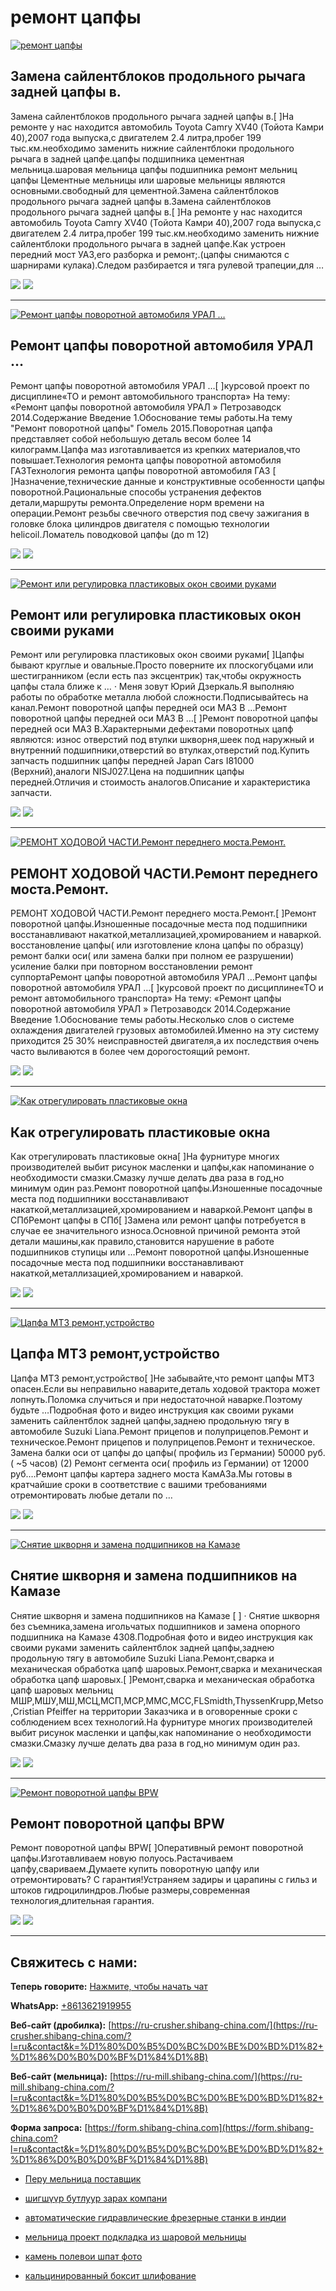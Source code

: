 # ремонт цапфы

<a href="https://swt.shibang-china.com/?l=ru&img&k=%D1%80%D0%B5%D0%BC%D0%BE%D0%BD%D1%82+%D1%86%D0%B0%D0%BF%D1%84%D1%8B" target="_blank">![ремонт цапфы](http://static.shibang-china.com/all-800x300/1491.jpg)</a>

## Замена сайлентблоков продольного рычага задней цапфы в.
Замена сайлентблоков продольного рычага задней цапфы в.[ ]На ремонте у нас находится автомобиль Toyota Camry XV40 (Тойота Камри 40),2007 года выпуска,с двигателем 2.4 литра,пробег 199 тыс.км.необходимо заменить нижние сайлентблоки продольного рычага в задней цапфе.цапфы подшипника цементная мельница.шаровая мельница цапфы подшипника ремонт мельниц цапфы Цементные мельницы или шаровые мельницы являются основными.свободный для цементной.Замена сайлентблоков продольного рычага задней цапфы в.Замена сайлентблоков продольного рычага задней цапфы в.[ ]На ремонте у нас находится автомобиль Toyota Camry XV40 (Тойота Камри 40),2007 года выпуска,с двигателем 2.4 литра,пробег 199 тыс.км.необходимо заменить нижние сайлентблоки продольного рычага в задней цапфе.Как устроен передний мост УАЗ,его разборка и ремонт;.(цапфы снимаются с шарнирами кулака).Следом разбирается и тяга рулевой трапеции,для …


<a href="https://whatsapp.shibangsoft.com/WhatsApp.php" target="_blank" title="WhatsApp">![](http://static.shibang-china.com/icon/whatsapp.png)</a> <a href="https://swt.shibang-china.com/?l=ru&icon&k=%D1%80%D0%B5%D0%BC%D0%BE%D0%BD%D1%82+%D1%86%D0%B0%D0%BF%D1%84%D1%8B" target="_blank">![](http://static.shibang-china.com/icon/chat-ru.png)</a>

---

<a href="https://swt.shibang-china.com/?l=ru&img&k=%D1%80%D0%B5%D0%BC%D0%BE%D0%BD%D1%82+%D1%86%D0%B0%D0%BF%D1%84%D1%8B" target="_blank">![Ремонт цапфы поворотной автомобиля УРАЛ …](http://static.shibang-china.com/all-800x300/897.jpg)</a>

## Ремонт цапфы поворотной автомобиля УРАЛ …
Ремонт цапфы поворотной автомобиля УРАЛ …[ ]курсовой проект по дисциплине&#171;ТО и ремонт автомобильного транспорта&#187; На тему: &#171;Ремонт цапфы поворотной автомобиля УРАЛ &#187; Петрозаводск 2014.Содержание Введение 1.Обоснование темы работы.На тему &quot;Ремонт поворотной цапфы&quot; Гомель 2015.Поворотная цапфа представляет собой небольшую деталь весом более 14 килограмм.Цапфа маз изготавливается из крепких материалов,что повышает.Технология ремонта цапфы поворотной автомобиля ГАЗТехнология ремонта цапфы поворотной автомобиля ГАЗ [ ]Назначение,технические данные и конструктивные особенности цапфы поворотной.Рациональные способы устранения дефектов детали,маршруты ремонта.Определение норм времени на операции.Ремонт резьбы свечного отверстия под свечу зажигания в головке блока цилиндров двигателя с помощью технологии helicoil.Ломатель поводковой цапфы (до m 12)


<a href="https://whatsapp.shibangsoft.com/WhatsApp.php" target="_blank" title="WhatsApp">![](http://static.shibang-china.com/icon/whatsapp.png)</a> <a href="https://swt.shibang-china.com/?l=ru&icon&k=%D1%80%D0%B5%D0%BC%D0%BE%D0%BD%D1%82+%D1%86%D0%B0%D0%BF%D1%84%D1%8B" target="_blank">![](http://static.shibang-china.com/icon/chat-ru.png)</a>

---

<a href="https://swt.shibang-china.com/?l=ru&img&k=%D1%80%D0%B5%D0%BC%D0%BE%D0%BD%D1%82+%D1%86%D0%B0%D0%BF%D1%84%D1%8B" target="_blank">![Ремонт или регулировка пластиковых окон своими руками](http://static.shibang-china.com/all-800x300/84.jpg)</a>

## Ремонт или регулировка пластиковых окон своими руками
Ремонт или регулировка пластиковых окон своими руками[ ]Цапфы бывают круглые и овальные.Просто поверните их плоскогубцами или шестигранником (если есть паз эксцентрик) так,чтобы окружность цапфы стала ближе к …&nbsp;&#0183;&#32;Меня зовут Юрий Дзеркаль.Я выполняю работы по обработке металла любой сложности.Подписывайтесь на канал.Ремонт поворотной цапфы передней оси МАЗ В …Ремонт поворотной цапфы передней оси МАЗ В …[ ]Ремонт поворотной цапфы передней оси МАЗ В.Характерными дефектами поворотных цапф являются: износ отверстий под втулки шкворня,шеек под наружный и внутренний подшипники,отверстий во втулках,отверстий под.Купить запчасть подшипник цапфы передней Japan Cars I81000 (Верхний),аналоги NISJ027.Цена на подшипник цапфы передней.Отличия и стоимость аналогов.Описание и характеристика запчасти.


<a href="https://whatsapp.shibangsoft.com/WhatsApp.php" target="_blank" title="WhatsApp">![](http://static.shibang-china.com/icon/whatsapp.png)</a> <a href="https://swt.shibang-china.com/?l=ru&icon&k=%D1%80%D0%B5%D0%BC%D0%BE%D0%BD%D1%82+%D1%86%D0%B0%D0%BF%D1%84%D1%8B" target="_blank">![](http://static.shibang-china.com/icon/chat-ru.png)</a>

---

<a href="https://swt.shibang-china.com/?l=ru&img&k=%D1%80%D0%B5%D0%BC%D0%BE%D0%BD%D1%82+%D1%86%D0%B0%D0%BF%D1%84%D1%8B" target="_blank">![РЕМОНТ ХОДОВОЙ ЧАСТИ.Ремонт переднего моста.Ремонт.](http://static.shibang-china.com/all-800x300/1427.jpg)</a>

## РЕМОНТ ХОДОВОЙ ЧАСТИ.Ремонт переднего моста.Ремонт.
РЕМОНТ ХОДОВОЙ ЧАСТИ.Ремонт переднего моста.Ремонт.[ ]Ремонт поворотной цапфы.Изношенные посадочные места под подшипники восстанавливают накаткой,металлизацией,хромированием и наваркой. восстановление цапфы( или изготовление клона цапфы по образцу) ремонт балки оси( или замена балки при полном ее разрушении) усиление балки при повторном восстановлении ремонт суппортаРемонт цапфы поворотной автомобиля УРАЛ …Ремонт цапфы поворотной автомобиля УРАЛ …[ ]курсовой проект по дисциплине&#171;ТО и ремонт автомобильного транспорта&#187; На тему: &#171;Ремонт цапфы поворотной автомобиля УРАЛ &#187; Петрозаводск 2014.Содержание Введение 1.Обоснование темы работы.Несколько слов о системе охлаждения двигателей грузовых автомобилей.Именно на эту систему приходится 25 30% неисправностей двигателя,а их последствия очень часто выливаются в более чем дорогостоящий ремонт.


<a href="https://whatsapp.shibangsoft.com/WhatsApp.php" target="_blank" title="WhatsApp">![](http://static.shibang-china.com/icon/whatsapp.png)</a> <a href="https://swt.shibang-china.com/?l=ru&icon&k=%D1%80%D0%B5%D0%BC%D0%BE%D0%BD%D1%82+%D1%86%D0%B0%D0%BF%D1%84%D1%8B" target="_blank">![](http://static.shibang-china.com/icon/chat-ru.png)</a>

---

<a href="https://swt.shibang-china.com/?l=ru&img&k=%D1%80%D0%B5%D0%BC%D0%BE%D0%BD%D1%82+%D1%86%D0%B0%D0%BF%D1%84%D1%8B" target="_blank">![Как отрегулировать пластиковые окна](http://static.shibang-china.com/all-800x300/782.jpg)</a>

## Как отрегулировать пластиковые окна
Как отрегулировать пластиковые окна[ ]На фурнитуре многих производителей выбит рисунок масленки и цапфы,как напоминание о необходимости смазки.Смазку лучше делать два раза в год,но минимум один раз.Ремонт поворотной цапфы.Изношенные посадочные места под подшипники восстанавливают накаткой,металлизацией,хромированием и наваркой.Ремонт цапфы в СПбРемонт цапфы в СПб[ ]Замена или ремонт цапфы потребуется в случае ее значительного износа.Основной причиной ремонта этой детали машины,как правило,становится нарушение в работе подшипников ступицы или …Ремонт поворотной цапфы.Изношенные посадочные места под подшипники восстанавливают накаткой,металлизацией,хромированием и наваркой.


<a href="https://whatsapp.shibangsoft.com/WhatsApp.php" target="_blank" title="WhatsApp">![](http://static.shibang-china.com/icon/whatsapp.png)</a> <a href="https://swt.shibang-china.com/?l=ru&icon&k=%D1%80%D0%B5%D0%BC%D0%BE%D0%BD%D1%82+%D1%86%D0%B0%D0%BF%D1%84%D1%8B" target="_blank">![](http://static.shibang-china.com/icon/chat-ru.png)</a>

---

<a href="https://swt.shibang-china.com/?l=ru&img&k=%D1%80%D0%B5%D0%BC%D0%BE%D0%BD%D1%82+%D1%86%D0%B0%D0%BF%D1%84%D1%8B" target="_blank">![Цапфа МТЗ ремонт,устройство](http://static.shibang-china.com/all-800x300/1503.jpg)</a>

## Цапфа МТЗ ремонт,устройство
Цапфа МТЗ ремонт,устройство[ ]Не забывайте,что ремонт цапфы МТЗ опасен.Если вы неправильно наварите,деталь ходовой трактора может лопнуть.Поломка случиться и при недостаточной наварке.Поэтому будьте …Подробная фото и видео инструкция как своими руками заменить сайлентблок задней цапфы,заднею продольную тягу в автомобиле Suzuki Liana.Ремонт прицепов и полуприцепов.Ремонт и техническое.Ремонт прицепов и полуприцепов.Ремонт и техническое.[ ](1) Замена балки оси от цапфы до цапфы( профиль из Германии) 50000 руб.( ~5 часов) (2) Ремонт сегмента оси( профиль из Германии) от 12000 руб.…Ремонт цапфы картера заднего моста КамАЗа.Мы готовы в кратчайшие сроки в соответствие с вашими требованиями отремонтировать любые детали по …


<a href="https://whatsapp.shibangsoft.com/WhatsApp.php" target="_blank" title="WhatsApp">![](http://static.shibang-china.com/icon/whatsapp.png)</a> <a href="https://swt.shibang-china.com/?l=ru&icon&k=%D1%80%D0%B5%D0%BC%D0%BE%D0%BD%D1%82+%D1%86%D0%B0%D0%BF%D1%84%D1%8B" target="_blank">![](http://static.shibang-china.com/icon/chat-ru.png)</a>

---

<a href="https://swt.shibang-china.com/?l=ru&img&k=%D1%80%D0%B5%D0%BC%D0%BE%D0%BD%D1%82+%D1%86%D0%B0%D0%BF%D1%84%D1%8B" target="_blank">![Снятие шкворня и замена подшипников на Камазе](http://static.shibang-china.com/all-800x300/749.jpg)</a>

## Снятие шкворня и замена подшипников на Камазе
Снятие шкворня и замена подшипников на Камазе [ ]&nbsp;&#0183;&#32;Снятие шкворня без съемника,замена игольчатых подшипников и замена опорного подшипника на Камазе 4308.Подробная фото и видео инструкция как своими руками заменить сайлентблок задней цапфы,заднею продольную тягу в автомобиле Suzuki Liana.Ремонт,сварка и механическая обработка цапф шаровых.Ремонт,сварка и механическая обработка цапф шаровых.[ ]Ремонт,сварка и механическая обработка цапф шаровых мельниц МШР,МШУ,МШ,МСЦ,МСП,МСР,ММС,МСС,FLSmidth,ThyssenKrupp,Metso,Cristian Pfeiffer на территории Заказчика и в оговоренные сроки с соблюдением всех технологий.На фурнитуре многих производителей выбит рисунок масленки и цапфы,как напоминание о необходимости смазки.Смазку лучше делать два раза в год,но минимум один раз.


<a href="https://whatsapp.shibangsoft.com/WhatsApp.php" target="_blank" title="WhatsApp">![](http://static.shibang-china.com/icon/whatsapp.png)</a> <a href="https://swt.shibang-china.com/?l=ru&icon&k=%D1%80%D0%B5%D0%BC%D0%BE%D0%BD%D1%82+%D1%86%D0%B0%D0%BF%D1%84%D1%8B" target="_blank">![](http://static.shibang-china.com/icon/chat-ru.png)</a>

---

<a href="https://swt.shibang-china.com/?l=ru&img&k=%D1%80%D0%B5%D0%BC%D0%BE%D0%BD%D1%82+%D1%86%D0%B0%D0%BF%D1%84%D1%8B" target="_blank">![Ремонт поворотной цапфы BPW](http://static.shibang-china.com/all-800x300/692.jpg)</a>

## Ремонт поворотной цапфы BPW
Ремонт поворотной цапфы BPW[ ]Оперативный ремонт поворотной цапфы.Изготавливаем новую полуось.Растачиваем цапфу,свариваем.Думаете купить поворотную цапфу или отремонтировать? С гарантия!Устраняем задиры и царапины с гильз и штоков гидроцилиндров.Любые размеры,современная технология,длительная гарантия.

<a href="https://whatsapp.shibangsoft.com/WhatsApp.php" target="_blank" title="WhatsApp">![](http://static.shibang-china.com/icon/whatsapp.png)</a> <a href="https://swt.shibang-china.com/?l=ru&icon&k=%D1%80%D0%B5%D0%BC%D0%BE%D0%BD%D1%82+%D1%86%D0%B0%D0%BF%D1%84%D1%8B" target="_blank">![](http://static.shibang-china.com/icon/chat-ru.png)</a>

---
## Свяжитесь с нами:

**Теперь говорите:** [Нажмите, чтобы начать чат](https://swt.shibang-china.com?l=ru&contact&k=%D1%80%D0%B5%D0%BC%D0%BE%D0%BD%D1%82+%D1%86%D0%B0%D0%BF%D1%84%D1%8B)

**WhatsApp:**  [+8613621919955](https://whatsapp.shibangsoft.com/WhatsApp.php)

**Веб-сайт (дробилка):** [https://ru-crusher.shibang-china.com/](https://ru-crusher.shibang-china.com/?l=ru&contact&k=%D1%80%D0%B5%D0%BC%D0%BE%D0%BD%D1%82+%D1%86%D0%B0%D0%BF%D1%84%D1%8B)

**Веб-сайт (мельница):** [https://ru-mill.shibang-china.com/](https://ru-mill.shibang-china.com/?l=ru&contact&k=%D1%80%D0%B5%D0%BC%D0%BE%D0%BD%D1%82+%D1%86%D0%B0%D0%BF%D1%84%D1%8B)

**Форма запроса:** [https://form.shibang-china.com](https://form.shibang-china.com?l=ru&contact&k=%D1%80%D0%B5%D0%BC%D0%BE%D0%BD%D1%82+%D1%86%D0%B0%D0%BF%D1%84%D1%8B)

* [Перу мельница поставщик](../117/%D0%9F%D0%B5%D1%80%D1%83%20%D0%BC%D0%B5%D0%BB%D1%8C%D0%BD%D0%B8%D1%86%D0%B0%20%D0%BF%D0%BE%D1%81%D1%82%D0%B0%D0%B2%D1%89%D0%B8%D0%BA.md)

* [шигшүүр бутлуур зарах компани](../115/%D1%88%D0%B8%D0%B3%D1%88%D2%AF%D2%AF%D1%80%20%D0%B1%D1%83%D1%82%D0%BB%D1%83%D1%83%D1%80%20%D0%B7%D0%B0%D1%80%D0%B0%D1%85%20%D0%BA%D0%BE%D0%BC%D0%BF%D0%B0%D0%BD%D0%B8.md)

* [автоматические гидравлические фрезерные станки в индии](../108/%D0%B0%D0%B2%D1%82%D0%BE%D0%BC%D0%B0%D1%82%D0%B8%D1%87%D0%B5%D1%81%D0%BA%D0%B8%D0%B5%20%D0%B3%D0%B8%D0%B4%D1%80%D0%B0%D0%B2%D0%BB%D0%B8%D1%87%D0%B5%D1%81%D0%BA%D0%B8%D0%B5%20%D1%84%D1%80%D0%B5%D0%B7%D0%B5%D1%80%D0%BD%D1%8B%D0%B5%20%D1%81%D1%82%D0%B0%D0%BD%D0%BA%D0%B8%20%D0%B2%20%D0%B8%D0%BD%D0%B4%D0%B8%D0%B8.md)

* [мельница проект подкладка из шаровой мельницы](../112/%D0%BC%D0%B5%D0%BB%D1%8C%D0%BD%D0%B8%D1%86%D0%B0%20%D0%BF%D1%80%D0%BE%D0%B5%D0%BA%D1%82%20%D0%BF%D0%BE%D0%B4%D0%BA%D0%BB%D0%B0%D0%B4%D0%BA%D0%B0%20%D0%B8%D0%B7%20%D1%88%D0%B0%D1%80%D0%BE%D0%B2%D0%BE%D0%B9%20%D0%BC%D0%B5%D0%BB%D1%8C%D0%BD%D0%B8%D1%86%D1%8B.md)

* [камень полевои шпат фото](../112/%D0%BA%D0%B0%D0%BC%D0%B5%D0%BD%D1%8C%20%D0%BF%D0%BE%D0%BB%D0%B5%D0%B2%D0%BE%D0%B8%20%D1%88%D0%BF%D0%B0%D1%82%20%D1%84%D0%BE%D1%82%D0%BE.md)

* [кальцинированный боксит шлифование](../114/%D0%BA%D0%B0%D0%BB%D1%8C%D1%86%D0%B8%D0%BD%D0%B8%D1%80%D0%BE%D0%B2%D0%B0%D0%BD%D0%BD%D1%8B%D0%B9%20%D0%B1%D0%BE%D0%BA%D1%81%D0%B8%D1%82%20%D1%88%D0%BB%D0%B8%D1%84%D0%BE%D0%B2%D0%B0%D0%BD%D0%B8%D0%B5.md)